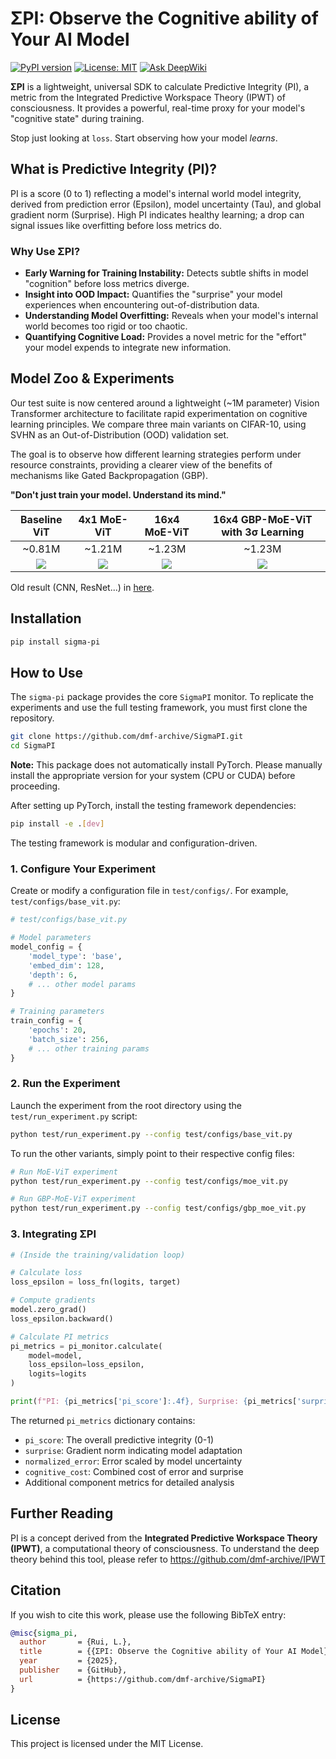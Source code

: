# ΣPI: Observe the Cognitive ability of Your AI Model

[![PyPI version](https://badge.fury.io/py/sigma-pi.svg)](https://badge.fury.io/py/sigma-pi)
[![License: MIT](https://img.shields.io/badge/License-MIT-yellow.svg)](https://opensource.org/licenses/MIT)
[![Ask DeepWiki](https://deepwiki.com/badge.svg)](https://deepwiki.com/dmf-archive/SigmaPI)

**ΣPI** is a lightweight, universal SDK to calculate Predictive Integrity (PI), a metric from the Integrated Predictive Workspace Theory (IPWT) of consciousness. It provides a powerful, real-time proxy for your model's "cognitive state" during training.

Stop just looking at `loss`. Start observing how your model _learns_.

## What is Predictive Integrity (PI)?

PI is a score (0 to 1) reflecting a model's internal world model integrity, derived from prediction error (Epsilon), model uncertainty (Tau), and global gradient norm (Surprise). High PI indicates healthy learning; a drop can signal issues like overfitting before loss metrics do.

### Why Use ΣPI?

- **Early Warning for Training Instability:** Detects subtle shifts in model "cognition" before loss metrics diverge.
- **Insight into OOD Impact:** Quantifies the "surprise" your model experiences when encountering out-of-distribution data.
- **Understanding Model Overfitting:** Reveals when your model's internal world becomes too rigid or too chaotic.
- **Quantifying Cognitive Load:** Provides a novel metric for the "effort" your model expends to integrate new information.

## Model Zoo & Experiments

Our test suite is now centered around a lightweight (~1M parameter) Vision Transformer architecture to facilitate rapid experimentation on cognitive learning principles. We compare three main variants on CIFAR-10, using SVHN as an Out-of-Distribution (OOD) validation set.

The goal is to observe how different learning strategies perform under resource constraints, providing a clearer view of the benefits of mechanisms like Gated Backpropagation (GBP).

**"Don't just train your model. Understand its mind."**

| **Baseline ViT** | **4x1 MoE-ViT** | **16x4 MoE-ViT** | **16x4 GBP-MoE-ViT with 3σ Learning** |
| :---: | :---: | :---: | :---: |
| ~0.81M | ~1.21M | ~1.23M | ~1.23M |
| <img src="output/ViT/20250626-BASE_ViT-Params_0.81M.png" style="max-width:200px;"> | <img src="output/ViT/20250626-MOE_4x1_ViT-Params_1.21M.png" style="max-width:200px;"> | <img src="output/ViT/20250626-MOE_16x4_ViT-Params_1.23M.png" style="max-width:200px;"> | <img src="output/ViT/20250626-GBP_MOE_ViT-Params_1.23M.png" style="max-width:200px;"> |

Old result (CNN, ResNet...) in [here](https://github.com/dmf-archive/SigmaPI/blob/ae4290e6a5687e0c1415a919afec3d992b0ecfc0/README.md).

## Installation

```bash
pip install sigma-pi
```

## How to Use

The `sigma-pi` package provides the core `SigmaPI` monitor. To replicate the experiments and use the full testing framework, you must first clone the repository.

```bash
git clone https://github.com/dmf-archive/SigmaPI.git
cd SigmaPI
```

**Note:** This package does not automatically install PyTorch. Please manually install the appropriate version for your system (CPU or CUDA) before proceeding.

After setting up PyTorch, install the testing framework dependencies:
```bash
pip install -e .[dev]
```

The testing framework is modular and configuration-driven.

### 1. Configure Your Experiment

Create or modify a configuration file in `test/configs/`. For example, `test/configs/base_vit.py`:

```python
# test/configs/base_vit.py

# Model parameters
model_config = {
    'model_type': 'base',
    'embed_dim': 128,
    'depth': 6,
    # ... other model params
}

# Training parameters
train_config = {
    'epochs': 20,
    'batch_size': 256,
    # ... other training params
}
```

### 2. Run the Experiment

Launch the experiment from the root directory using the `test/run_experiment.py` script:

```bash
python test/run_experiment.py --config test/configs/base_vit.py
```

To run the other variants, simply point to their respective config files:

```bash
# Run MoE-ViT experiment
python test/run_experiment.py --config test/configs/moe_vit.py

# Run GBP-MoE-ViT experiment
python test/run_experiment.py --config test/configs/gbp_moe_vit.py
```

### 3. Integrating ΣPI

```python
# (Inside the training/validation loop)

# Calculate loss
loss_epsilon = loss_fn(logits, target)

# Compute gradients
model.zero_grad()
loss_epsilon.backward()

# Calculate PI metrics
pi_metrics = pi_monitor.calculate(
    model=model,
    loss_epsilon=loss_epsilon,
    logits=logits
)

print(f"PI: {pi_metrics['pi_score']:.4f}, Surprise: {pi_metrics['surprise']:.4f}")
```

The returned `pi_metrics` dictionary contains:

- `pi_score`: The overall predictive integrity (0-1)
- `surprise`: Gradient norm indicating model adaptation
- `normalized_error`: Error scaled by model uncertainty
- `cognitive_cost`: Combined cost of error and surprise
- Additional component metrics for detailed analysis

## Further Reading

PI is a concept derived from the **Integrated Predictive Workspace Theory (IPWT)**, a computational theory of consciousness. To understand the deep theory behind this tool, please refer to <https://github.com/dmf-archive/IPWT>

## Citation

If you wish to cite this work, please use the following BibTeX entry:

```bibtex
@misc{sigma_pi,
  author       = {Rui, L.},
  title        = {{ΣPI: Observe the Cognitive ability of Your AI Model}},
  year         = {2025},
  publisher    = {GitHub},
  url          = {https://github.com/dmf-archive/SigmaPI}
}
```

## License

This project is licensed under the MIT License.
